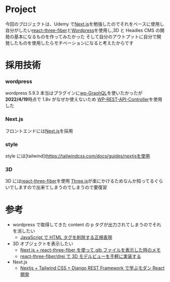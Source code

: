 # Project

今回のプロジェクトは、Udemy で[Next.js](https://www.udemy.com/course/nextjs-tailwind-css-django-rest-framework-react/)を勉強したのでそれをベースに使用し自分がしたい[react-three-fiber](https://docs.pmnd.rs/react-three-fiber/getting-started/introduction)と[Wordpress](https://wordpress.org/download/)を使用し,3D と Headles CMS の開発の基本になるものを作ってみたかった
そして自分のアウトプットに自分で開発したものを使用したらモチベーションになると考えたからです

# 採用技術

### wordpress

wordpress 5.9.3
本当はプラグインに[wp-GraohQL](https://www.wpgraphql.com/)を使いたかったが**2022/4/19**時点で 1.8v がなぜか使えないため
[WP-REST-API-Controller](https://wordpress.org/plugins/wp-rest-api-controller/)を使用した

### Next.js

フロントエンドには[Next.js](https://nextjs.org/)を採用

### style

style には[tailwind](https://tailwindcss.com/docs/guides/nextjsを使用

### 3D

3D には[react-three-fiber](https://docs.pmnd.rs/react-three-fiber/getting-started/introduction)を使用
[Three.js](https://threejs.org/)が楽にかけるためなんか知ってるぐらいでしますので出来てしまうのでしまうので要復習

# 参考

- wordpress で取得してきた content の p タグが出力されてしまうのでそれを消したい
  - [JavaScript で HTML タグを削除する正規表現](https://qiita.com/miiitaka/items/793555b4ccb0259a4cb8)
- 3D オブジェクトを表示したい
  - [Next.js + react-three-fiber を使って.glb ファイルを表示した時のメモ](https://0ops.dev/posts/nextjs-and-react-three-fiber)
  - [react-three-fiber/drei で 3D モデルビューを手軽に実装する](https://zenn.dev/ryotarohada/articles/e3322dcdf80b66)
- Next.js
  - [Nextjs + Tailwind CSS + Django REST Framework で学ぶモダン React 開発](https://www.udemy.com/course/nextjs-tailwind-css-django-rest-framework-react/)
